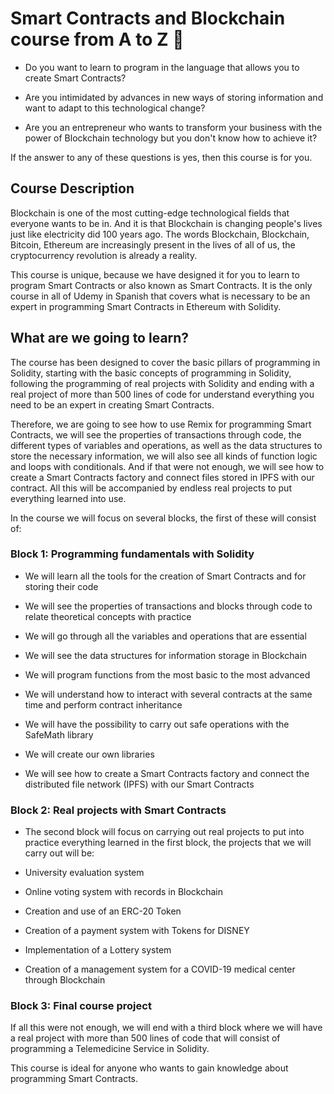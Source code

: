 <h1 aling="center">Smart Contracts and Blockchain course from A to Z 🌟</h1>

* Do you want to learn to program in the language that allows you to create Smart Contracts?

* Are you intimidated by advances in new ways of storing information and want to adapt to this technological change?

* Are you an entrepreneur who wants to transform your business with the power of Blockchain technology but you don't know how to achieve it?

If the answer to any of these questions is yes, then this course is for you.

## Course Description

Blockchain is one of the most cutting-edge technological fields that everyone wants to be in. And it is that Blockchain is changing people's lives just like electricity did 100 years ago. The words Blockchain, Blockchain, Bitcoin, Ethereum are increasingly present in the lives of all of us, the cryptocurrency revolution is already a reality.

This course is unique, because we have designed it for you to learn to program Smart Contracts or also known as Smart Contracts. It is the only course in all of Udemy in Spanish that covers what is necessary to be an expert in programming Smart Contracts in Ethereum with Solidity.

## What are we going to learn?

The course has been designed to cover the basic pillars of programming in Solidity, starting with the basic concepts of programming in Solidity, following the programming of real projects with Solidity and ending with a real project of more than 500 lines of code for understand everything you need to be an expert in creating Smart Contracts.

Therefore, we are going to see how to use Remix for programming Smart Contracts, we will see the properties of transactions through code, the different types of variables and operations, as well as the data structures to store the necessary information, we will also see all kinds of function logic and loops with conditionals. And if that were not enough, we will see how to create a Smart Contracts factory and connect files stored in IPFS with our contract. All this will be accompanied by endless real projects to put everything learned into use.

In the course we will focus on several blocks, the first of these will consist of:

### Block 1: Programming fundamentals with Solidity

* We will learn all the tools for the creation of Smart Contracts and for storing their code

* We will see the properties of transactions and blocks through code to relate theoretical concepts with practice

* We will go through all the variables and operations that are essential

* We will see the data structures for information storage in Blockchain

* We will program functions from the most basic to the most advanced

* We will understand how to interact with several contracts at the same time and perform contract inheritance

* We will have the possibility to carry out safe operations with the SafeMath library

* We will create our own libraries

* We will see how to create a Smart Contracts factory and connect the distributed file network (IPFS) with our Smart Contracts

### Block 2: Real projects with Smart Contracts

* The second block will focus on carrying out real projects to put into practice everything learned in the first block, the projects that we will carry out will be:

* University evaluation system

* Online voting system with records in Blockchain

* Creation and use of an ERC-20 Token

* Creation of a payment system with Tokens for DISNEY

* Implementation of a Lottery system

* Creation of a management system for a COVID-19 medical center through Blockchain

### Block 3: Final course project

If all this were not enough, we will end with a third block where we will have a real project with more than 500 lines of code that will consist of programming a Telemedicine Service in Solidity.

This course is ideal for anyone who wants to gain knowledge about programming Smart Contracts.

